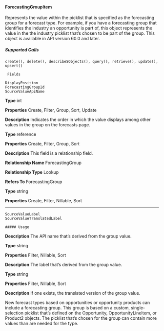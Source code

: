 #### ForecastingGroupItem

Represents the value within the picklist that is specified as the forecasting group for a forecast type. For example, if you have a forecasting
group that identifies the industry an opportunity is part of, this object represents the value in the the industry picklist that’s chosen to
be part of the group. This object is available in API version 60.0 and later.

##### Supported Calls
```
create(), delete(), describeSObjects(), query(), retrieve(), update(), upsert()

 Fields

```
```
DisplayPosition
ForecastingGroupId
SourceValueApiName

```

**Type**
int

**Properties**
Create, Filter, Group, Sort, Update

**Description**
Indicates the order in which the value displays among other values in the group on the
forecasts page.

**Type**
reference

**Properties**
Create, Filter, Group, Sort

**Description**
This field is a relationship field.

**Relationship Name**
ForecastingGroup

**Relationship Type**
Lookup

**Refers To**
ForecastingGroup

**Type**
string

**Properties**
Create, Filter, Nillable, Sort


-----

```
SourceValueLabel
SourceValueTranslatedLabel

##### Usage

```

**Description**
The API name that’s derived from the group value.

**Type**
string

**Properties**
Filter, Nillable, Sort

**Description**
The label that’s derived from the group value.

**Type**
string

**Properties**
Filter, Nillable, Sort

**Description**
If one exists, the translated version of the group value.


New forecast types based on opportunities or opportunity products can include a forecasting group. This group is based on a custom,
single-selection picklist that’s defined on the Opportunity, OpportunityLineItem, or Product2 objects. The picklist that’s chosen for the
group can contain more values than are needed for the type.
